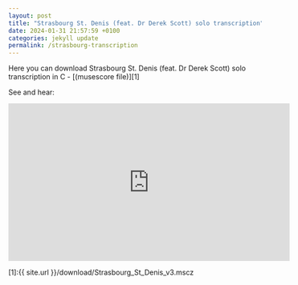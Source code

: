 ```yaml
---
layout: post
title: "Strasbourg St. Denis (feat. Dr Derek Scott) solo transcription"
date: 2024-01-31 21:57:59 +0100
categories: jekyll update
permalink: /strasbourg-transcription
---
```


Here you can download Strasbourg St. Denis (feat. Dr Derek Scott) solo transcription in C - [(musescore file)][1]

See and hear:

<iframe width="560" height="315" src="https://www.youtube-nocookie.com/embed/wBTADYsEWJ0?si=V8lq1lvSdhBJVUT4" title="YouTube video player" frameborder="0" allow="accelerometer; autoplay; clipboard-write; encrypted-media; gyroscope; picture-in-picture; web-share" allowfullscreen></iframe>

[1]:{{ site.url }}/download/Strasbourg_St_Denis_v3.mscz
